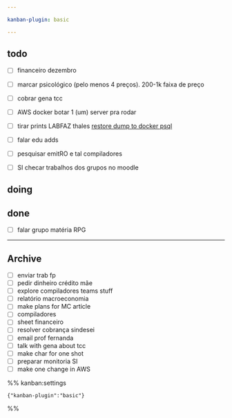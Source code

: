 ```yaml
---

kanban-plugin: basic

---
```


## todo

- [ ] financeiro dezembro
- [ ] marcar psicológico (pelo menos 4 preços). 200-1k faixa de preço
- [ ] cobrar gena tcc
- [ ] AWS docker botar 1 (um) server pra rodar
- [ ] tirar prints LABFAZ thales [restore dump to docker psql](https://stackoverflow.com/questions/24718706/backup-restore-a-dockerized-postgresql-database)
- [ ] falar edu adds
- [ ] pesquisar emitRO e tal compiladores
- [ ] SI checar trabalhos dos grupos no moodle


## doing



## done

- [ ] falar grupo matéria RPG


***

## Archive

- [ ] enviar trab fp
- [ ] pedir dinheiro crédito mãe
- [ ] explore compiladores teams stuff
- [ ] relatório macroeconomia
- [ ] make plans for MC article
- [ ] compiladores
- [ ] sheet financeiro
- [ ] resolver cobrança sindesei
- [ ] email prof fernanda
- [ ] talk with gena about tcc
- [ ] make char for one shot
- [ ] preparar monitoria SI
- [ ] make one change in AWS

%% kanban:settings
```
{"kanban-plugin":"basic"}
```
%%